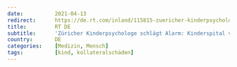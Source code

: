 ```yaml
---
date:          2021-04-13
redirect:      https://de.rt.com/inland/115815-zuericher-kinderpsychologe-schlaegt-alarm-kinderspital-suizidversuche/
title:         RT DE
subtitle:      'Züricher Kinderpsychologe schlägt Alarm: Kinderspital verzeichnet doppelt so viele Suizidversuche'
country:       DE
categories:    [Medizin, Mensch]
tags:          [kind, kollateralschäden]
---
```

